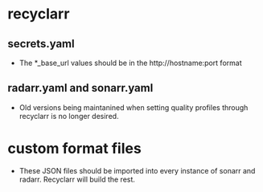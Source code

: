 # recyclarr
## secrets.yaml
* The *_base_url values should be in the http://hostname:port format
## radarr.yaml and sonarr.yaml
* Old versions being maintanined when setting quality profiles through recyclarr is no longer desired.
# custom format files
* These JSON files should be imported into every instance of sonarr and radarr. Recyclarr will build the rest.
